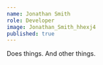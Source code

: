 ```yaml
---
name: Jonathan Smith
role: Developer
image: Jonathan_Smith_hhexj4
published: true
---
```

Does things. And other things.
